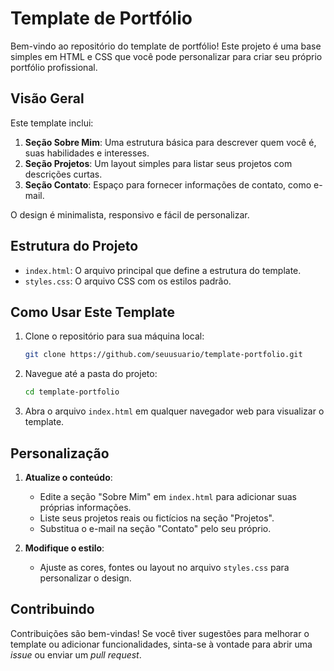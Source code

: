 # Template de Portfólio

Bem-vindo ao repositório do template de portfólio! Este projeto é uma base simples em HTML e CSS que você pode personalizar para criar seu próprio portfólio profissional.

## Visão Geral

Este template inclui:

1. **Seção Sobre Mim**: Uma estrutura básica para descrever quem você é, suas habilidades e interesses.
2. **Seção Projetos**: Um layout simples para listar seus projetos com descrições curtas.
3. **Seção Contato**: Espaço para fornecer informações de contato, como e-mail.

O design é minimalista, responsivo e fácil de personalizar.

## Estrutura do Projeto

- `index.html`: O arquivo principal que define a estrutura do template.
- `styles.css`: O arquivo CSS com os estilos padrão.

## Como Usar Este Template

1. Clone o repositório para sua máquina local:
   ```bash
   git clone https://github.com/seuusuario/template-portfolio.git
   ```
2. Navegue até a pasta do projeto:
   ```bash
   cd template-portfolio
   ```
3. Abra o arquivo `index.html` em qualquer navegador web para visualizar o template.

## Personalização

1. **Atualize o conteúdo**:
   - Edite a seção "Sobre Mim" em `index.html` para adicionar suas próprias informações.
   - Liste seus projetos reais ou fictícios na seção "Projetos".
   - Substitua o e-mail na seção "Contato" pelo seu próprio.

2. **Modifique o estilo**:
   - Ajuste as cores, fontes ou layout no arquivo `styles.css` para personalizar o design.

## Contribuindo

Contribuições são bem-vindas! Se você tiver sugestões para melhorar o template ou adicionar funcionalidades, sinta-se à vontade para abrir uma *issue* ou enviar um *pull request*.
